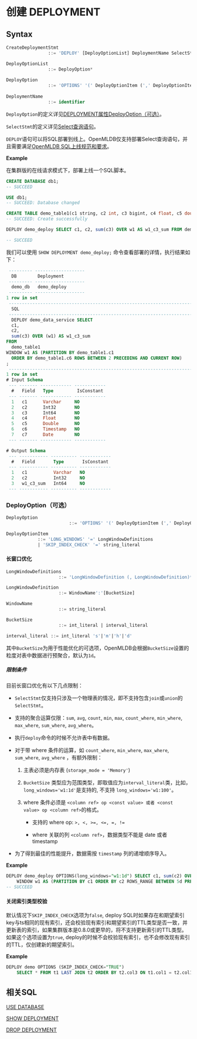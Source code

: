# 创建 DEPLOYMENT

## Syntax

```sql
CreateDeploymentStmt
				::= 'DEPLOY' [DeployOptionList] DeploymentName SelectStmt

DeployOptionList
				::= DeployOption*
				    
DeployOption
				::= 'OPTIONS' '(' DeployOptionItem (',' DeployOptionItem)* ')'
				    
DeploymentName
				::= identifier
```


`DeployOption`的定义详见[DEPLOYMENT属性DeployOption（可选）](#DeployOption可选)。

`SelectStmt`的定义详见[Select查询语句](../dql/SELECT_STATEMENT.md)。

`DEPLOY`语句可以将SQL部署到线上。OpenMLDB仅支持部署Select查询语句，并且需要满足[OpenMLDB SQL上线规范和要求](../deployment_manage/ONLINE_SERVING_REQUIREMENTS.md)。



**Example**

在集群版的在线请求模式下，部署上线一个SQL脚本。
```sql
CREATE DATABASE db1;
-- SUCCEED

USE db1;
-- SUCCEED: Database changed

CREATE TABLE demo_table1(c1 string, c2 int, c3 bigint, c4 float, c5 double, c6 timestamp, c7 date);
-- SUCCEED: Create successfully

DEPLOY demo_deploy SELECT c1, c2, sum(c3) OVER w1 AS w1_c3_sum FROM demo_table1 WINDOW w1 AS (PARTITION BY demo_table1.c1 ORDER BY demo_table1.c6 ROWS BETWEEN 2 PRECEDING AND CURRENT ROW);

-- SUCCEED
```

我们可以使用 `SHOW DEPLOYMENT demo_deploy;` 命令查看部署的详情，执行结果如下：

```sql
 --------- -------------------
  DB        Deployment
 --------- -------------------
  demo_db   demo_deploy
 --------- -------------------
1 row in set
 -----------------------------------------------------------------------------------------------------------------------------------------------------------------------------------------------------------------
  SQL
 -----------------------------------------------------------------------------------------------------------------------------------------------------------------------------------------------------------------
  DEPLOY demo_data_service SELECT
  c1,
  c2,
  sum(c3) OVER (w1) AS w1_c3_sum
FROM
  demo_table1
WINDOW w1 AS (PARTITION BY demo_table1.c1
  ORDER BY demo_table1.c6 ROWS BETWEEN 2 PRECEDING AND CURRENT ROW)
;
 -----------------------------------------------------------------------------------------------------------------------------------------------------------------------------------------------------------------
1 row in set
# Input Schema
 --- ------- ------------ ------------
  #   Field   Type         IsConstant
 --- ------- ------------ ------------
  1   c1      Varchar     NO
  2   c2      Int32       NO
  3   c3      Int64       NO
  4   c4      Float       NO
  5   c5      Double      NO
  6   c6      Timestamp   NO
  7   c7      Date        NO
 --- ------- ------------ ------------

# Output Schema
 --- ----------- ---------- ------------
  #   Field       Type       IsConstant
 --- ----------- ---------- ------------
  1   c1          Varchar   NO
  2   c2          Int32     NO
  3   w1_c3_sum   Int64     NO
 --- ----------- ---------- ------------ 
```


### DeployOption（可选）

```sql
DeployOption
						::= 'OPTIONS' '(' DeployOptionItem (',' DeployOptionItem)* ')'

DeployOptionItem
            ::= 'LONG_WINDOWS' '=' LongWindowDefinitions
            | 'SKIP_INDEX_CHECK' '=' string_literal
```

#### 长窗口优化
```sql
LongWindowDefinitions
					::= 'LongWindowDefinition (, LongWindowDefinition)*'

LongWindowDefinition
					::= WindowName':'[BucketSize]

WindowName
					::= string_literal

BucketSize
					::= int_literal | interval_literal

interval_literal ::= int_literal 's'|'m'|'h'|'d'
```
其中`BucketSize`为用于性能优化的可选项，OpenMLDB会根据`BucketSize`设置的粒度对表中数据进行预聚合，默认为`1d`。


##### 限制条件

目前长窗口优化有以下几点限制：
- `SelectStmt`仅支持只涉及一个物理表的情况，即不支持包含`join`或`union`的`SelectStmt`。

- 支持的聚合运算仅限：`sum`, `avg`, `count`, `min`, `max`, `count_where`, `min_where`, `max_where`, `sum_where`, `avg_where`。

- 执行`deploy`命令的时候不允许表中有数据。

- 对于带 where 条件的运算，如 `count_where`, `min_where`, `max_where`, `sum_where`, `avg_where` ，有额外限制：

  1. 主表必须是内存表 (`storage_mode = 'Memory'`)

  2. `BucketSize` 类型应为范围类型，即取值应为`interval_literal`类，比如，`long_windows='w1:1d'`是支持的, 不支持 `long_windows='w1:100'`。

  3. where 条件必须是 `<column ref> op <const value> 或者 <const value> op <column ref>`的格式。

     - 支持的 where op: `>, <, >=, <=, =, !=`

     - where 关联的列 `<column ref>`，数据类型不能是 date 或者 timestamp

- 为了得到最佳的性能提升，数据需按 `timestamp` 列的递增顺序导入。

**Example**

```sql
DEPLOY demo_deploy OPTIONS(long_windows="w1:1d") SELECT c1, sum(c2) OVER w1 FROM demo_table1
    WINDOW w1 AS (PARTITION BY c1 ORDER BY c2 ROWS_RANGE BETWEEN 5d PRECEDING AND CURRENT ROW);
-- SUCCEED
```

#### 关闭索引类型校验
默认情况下`SKIP_INDEX_CHECK`选项为`false`, deploy SQL时如果存在和期望索引key与ts相同的现有索引，还会校验现有索引和期望索引的TTL类型是否一致，并更新表的索引，如果集群版本是0.8.0或更早的，将不支持更新索引的TTL类型。如果这个选项设置为`true`, deploy的时候不会校验现有索引，也不会修改现有索引的TTL，仅创建新的期望索引。

**Example**
```sql
DEPLOY demo OPTIONS (SKIP_INDEX_CHECK="TRUE")
    SELECT * FROM t1 LAST JOIN t2 ORDER BY t2.col3 ON t1.col1 = t2.col1;
```

## 相关SQL

[USE DATABASE](../ddl/USE_DATABASE_STATEMENT.md)

[SHOW DEPLOYMENT](../deployment_manage/SHOW_DEPLOYMENT.md)

[DROP DEPLOYMENT](../deployment_manage/DROP_DEPLOYMENT_STATEMENT.md)
